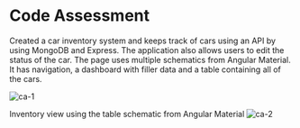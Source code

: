 # Code Assessment

Created a car inventory system and keeps track of cars using an API by using MongoDB and Express. The application also allows users to edit the status of the car. The page uses multiple schematics from Angular Material. It has navigation, a dashboard with filler data and a table containing all of the cars.

![ca-1](https://user-images.githubusercontent.com/36013469/110217104-53b1b180-7e80-11eb-9f98-d261ce5dcae7.png)

Inventory view using the table schematic from Angular Material
![ca-2](https://user-images.githubusercontent.com/36013469/110217105-53b1b180-7e80-11eb-8061-9feea30991ae.png)

